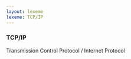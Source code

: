 ```yaml
---
layout: lexeme
lexeme: TCP/IP
---
```


###  TCP/IP 
Transmission Control Protocol / Internet Protocol

